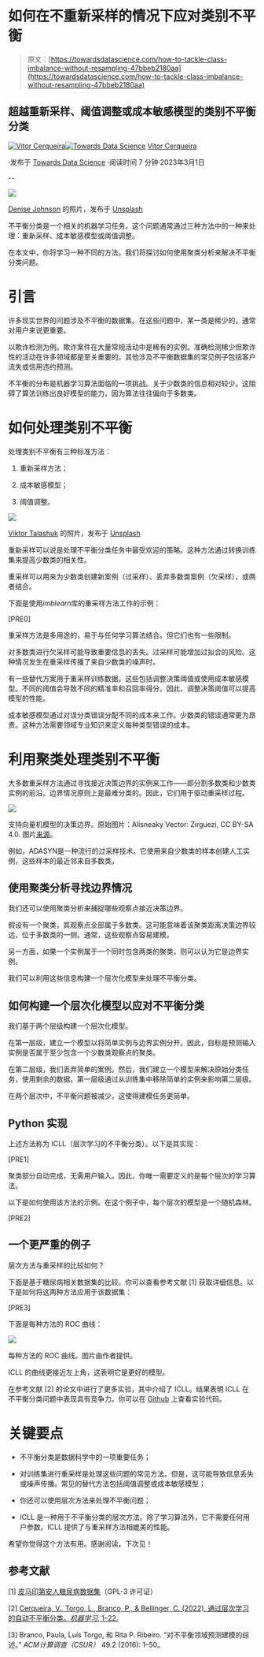 # 如何在不重新采样的情况下应对类别不平衡

> 原文：[https://towardsdatascience.com/how-to-tackle-class-imbalance-without-resampling-47bbeb2180aa](https://towardsdatascience.com/how-to-tackle-class-imbalance-without-resampling-47bbeb2180aa)

## 超越重新采样、阈值调整或成本敏感模型的类别不平衡分类

[](https://vcerq.medium.com/?source=post_page-----47bbeb2180aa--------------------------------)[![Vitor Cerqueira](../Images/9e52f462c6bc20453d3ea273eb52114b.png)](https://vcerq.medium.com/?source=post_page-----47bbeb2180aa--------------------------------)[](https://towardsdatascience.com/?source=post_page-----47bbeb2180aa--------------------------------)[![Towards Data Science](../Images/a6ff2676ffcc0c7aad8aaf1d79379785.png)](https://towardsdatascience.com/?source=post_page-----47bbeb2180aa--------------------------------) [Vitor Cerqueira](https://vcerq.medium.com/?source=post_page-----47bbeb2180aa--------------------------------)

·发布于 [Towards Data Science](https://towardsdatascience.com/?source=post_page-----47bbeb2180aa--------------------------------) ·阅读时间 7 分钟·2023年3月1日

--

![](../Images/f9ebb8f645bb4e67587a6f3ae607c680.png)

[Denise Johnson](https://unsplash.com/@auntneecey?utm_source=medium&utm_medium=referral) 的照片，发布于 [Unsplash](https://unsplash.com/?utm_source=medium&utm_medium=referral)

不平衡分类是一个相关的机器学习任务。这个问题通常通过三种方法中的一种来处理：重新采样、成本敏感模型或阈值调整。

在本文中，你将学习一种不同的方法。我们将探讨如何使用聚类分析来解决不平衡分类问题。

# 引言

许多现实世界的问题涉及不平衡的数据集。在这些问题中，某一类是稀少的，通常对用户来说更重要。

以欺诈检测为例。欺诈案件在大量常规活动中是稀有的实例。准确检测稀少但欺诈性的活动在许多领域都是至关重要的。其他涉及不平衡数据集的常见例子包括客户流失或信用违约预测。

不平衡的分布是机器学习算法面临的一项挑战。关于少数类的信息相对较少。这阻碍了算法训练出良好模型的能力，因为算法往往偏向于多数类。

# 如何处理类别不平衡

处理类别不平衡有三种标准方法：

1.  重新采样方法；

1.  成本敏感模型；

1.  阈值调整。

![](../Images/a058a1d7e62d2e8adbb47f9d68630b5d.png)

[Viktor Talashuk](https://unsplash.com/@viktortalashuk?utm_source=medium&utm_medium=referral) 的照片，发布于 [Unsplash](https://unsplash.com/?utm_source=medium&utm_medium=referral)

重新采样可以说是处理不平衡分类任务中最受欢迎的策略。这种方法通过转换训练集来提高少数类的相关性。

重采样可以用来为少数类创建新案例（过采样）、丢弃多数类案例（欠采样），或两者结合。

下面是使用*imblearn*库的重采样方法工作的示例：

[PRE0]

重采样方法是多用途的，易于与任何学习算法结合。但它们也有一些限制。

对多数类进行欠采样可能导致重要信息的丢失。过采样可能增加过拟合的风险。这种情况发生在重采样传播了来自少数类的噪声时。

有一些替代方案用于重采样训练数据。这些包括调整决策阈值或使用成本敏感模型。不同的阈值会导致不同的精准率和召回率得分。因此，调整决策阈值可以提高模型的性能。

成本敏感模型通过对误分类错误分配不同的成本来工作。少数类的错误通常更为昂贵。这种方法需要领域专业知识来定义每种类型错误的成本。

# 利用聚类处理类别不平衡

大多数重采样方法通过寻找接近决策边界的实例来工作——即分割多数类和少数类实例的前沿。边界情况原则上是最难分类的。因此，它们用于驱动重采样过程。

![](../Images/37a847f56433fb33dee5290d8804725e.png)

支持向量机模型的决策边界。原始图片：Alisneaky Vector: Zirguezi, CC BY-SA 4.0\. 图片[来源](https://commons.wikimedia.org/w/index.php?curid=47868867)。

例如，ADASYN是一种流行的过采样技术。它使用来自少数类的样本创建人工实例，这些样本的最近邻来自多数类。

## 使用聚类分析寻找边界情况

我们还可以使用聚类分析来捕捉哪些观察点接近决策边界。

假设有一个聚类，其观察点全部属于多数类。这可能意味着该聚类距离决策边界较远，位于多数类的一侧。通常，这些观察点容易建模。

另一方面，如果一个实例属于一个同时包含两类的聚类，则可以认为它是边界实例。

我们可以利用这些信息构建一个层次化模型来处理不平衡分类。

## 如何构建一个层次化模型以应对不平衡分类

我们基于两个层级构建一个层次化模型。

在第一层级，建立一个模型以将简单实例与边界实例分开。因此，目标是预测输入实例是否属于至少包含一个少数类观察点的聚类。

在第二层级，我们丢弃简单的案例。然后，我们建立一个模型来解决原始分类任务，使用剩余的数据。第一层级通过从训练集中移除简单的实例来影响第二层级。

在两个层次中，不平衡问题被减少，这使得建模任务更简单。

## Python 实现

上述方法称为 ICLL（层次学习的不平衡分类）。以下是其实现：

[PRE1]

聚类部分自动完成，无需用户输入。因此，你唯一需要定义的是每个层次的学习算法。

以下是如何使用该方法的示例。在这个例子中，每个层次的模型是一个随机森林。

[PRE2]

## 一个更严重的例子

层次方法与重采样的比较如何？

下面是基于糖尿病相关数据集的比较。你可以查看参考文献 [1] 获取详细信息。以下是如何将这两种方法应用于该数据集：

[PRE3]

下面是每种方法的 ROC 曲线：

![](../Images/359d27737414908fd10f5516e15b22b1.png)

每种方法的 ROC 曲线。图片由作者提供。

ICLL 的曲线更接近左上角，这表明它是更好的模型。

在参考文献 [2] 的论文中进行了更多实验，其中介绍了 ICLL。结果表明 ICLL 在不平衡分类问题中表现具有竞争力。你可以在 [Github](https://github.com/vcerqueira/icll) 上查看实验代码。

# 关键要点

+   不平衡分类是数据科学中的一项重要任务；

+   对训练集进行重采样是处理这些问题的常见方法。但是，这可能导致信息丢失或噪声传播。常见的替代方法包括阈值调整或成本敏感模型；

+   你还可以使用层次方法来处理不平衡问题；

+   ICLL 是一种用于不平衡分类的层次方法。除了学习算法外，它不需要任何用户参数。ICLL 提供了与重采样方法相媲美的性能。

希望你觉得这个方法有用。感谢阅读，下次见！

## 参考文献

[1] [皮马印第安人糖尿病数据集](https://sci2s.ugr.es/keel/dataset.php?cod=21#sub1)（GPL-3 许可证）

[2] [Cerqueira, V., Torgo, L., Branco, P., & Bellinger, C. (2022). 通过层次学习的自动不平衡分类。*机器学习*, 1–22.](https://link.springer.com/article/10.1007/s10994-022-06282-w)

[3] Branco, Paula, Luís Torgo, 和 Rita P. Ribeiro. “对不平衡领域预测建模的综述。” *ACM计算调查（CSUR）* 49.2 (2016): 1–50。
